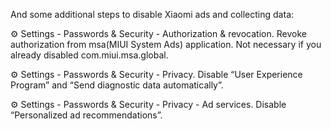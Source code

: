 And some additional steps to disable Xiaomi ads and collecting data:

⚙️ Settings - Passwords & Security - Authorization & revocation. Revoke authorization from msa(MIUI System Ads) application. Not necessary if you already disabled com.miui.msa.global.

⚙️ Settings - Passwords & Security - Privacy. Disable “User Experience Program” and “Send diagnostic data automatically”.

⚙️ Settings - Passwords & Security - Privacy - Ad services. Disable “Personalized ad recommendations”.
